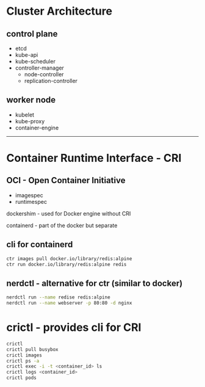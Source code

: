 # Cluster Architecture
## control plane
- etcd
- kube-api
- kube-scheduler
- controller-manager
    - node-controller
    - replication-controller
## worker node
- kubelet
- kube-proxy
- container-engine
---
# Container Runtime Interface - CRI
## OCI - Open Container Initiative
- imagespec
- runtimespec

dockershim - used for Docker engine without CRI

containerd - part of the docker but separate

## cli for containerd
```bash
ctr images pull docker.io/library/redis:alpine
ctr run docker.io/library/redis:alpine redis
```
## nerdctl - alternative for ctr (similar to docker)
```bash
nerdctl run --name redise redis:alpine
nerdctl run --name webserver -p 80:80 -d nginx
```
# crictl - provides cli for CRI
```bash
crictl
crictl pull busybox
crictl images
crictl ps -a
crictl exec -i -t <container_id> ls
crictl logs <container_id>
crictl pods
```
